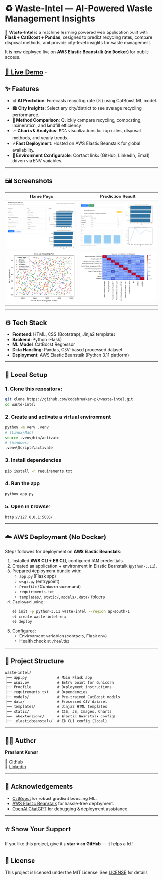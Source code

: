 # ♻️ Waste-Intel — AI-Powered Waste Management Insights

🚀 **Waste-Intel** is a machine learning powered web application built with **Flask + CatBoost + Pandas**, designed to predict recycling rates, compare disposal methods, and provide city-level insights for waste management.  

It is now deployed live on **AWS Elastic Beanstalk (no Docker)** for public access.  

[🔴 Live Demo](http://waste-intel-env.eba-8yjfan8t.ap-south-1.elasticbeanstalk.com) ·
---

## ✨ Features
- 📊 **AI Prediction**: Forecasts recycling rate (%) using CatBoost ML model.  
- 🏙️ **City Insights**: Select any city/district to see average recycling performance.  
- 🔄 **Method Comparison**: Quickly compare recycling, composting, incineration, and landfill efficiency.  
- 📈 **Charts & Analytics**: EDA visualizations for top cities, disposal methods, and yearly trends.  
- ⚡ **Fast Deployment**: Hosted on AWS Elastic Beanstalk for global availability.  
- 🔐 **Environment Configurable**: Contact links (GitHub, LinkedIn, Email) driven via ENV variables.  

---

## 🖼️ Screenshots

| Home Page | Prediction Result |
|-----------|------------------|
| ![Home](static/screenshot_home.png) | ![Predict](static/screenshot_predict.png) |
| ![Home](static/eda_cost_scatter.png) | ![Predict](static/eda_corr.png) |

---

## ⚙️ Tech Stack
- **Frontend**: HTML, CSS (Bootstrap), Jinja2 templates  
- **Backend**: Python (Flask)  
- **ML Model**: CatBoost Regressor  
- **Data Handling**: Pandas, CSV-based processed dataset  
- **Deployment**: AWS Elastic Beanstalk (Python 3.11 platform)  

---

## 🚀 Local Setup

### 1. Clone this repository:
```bash
git clone https://github.com/codebreaker-pk/waste-intel.git
cd waste-intel
```

### 2. Create and activate a virtual environment
```bash
python -m venv .venv
# (Linux/Mac)
source .venv/bin/activate
# (Windows)
.venv\Scripts\activate
```

### 3. Install dependencies
```bash
pip install -r requirements.txt
```

### 4. Run the app
```bash
python app.py
```

### 5. Open in browser
```
http://127.0.0.1:5000/
```

---

## ☁️ AWS Deployment (No Docker)

Steps followed for deployment on **AWS Elastic Beanstalk**:

1. Installed **AWS CLI + EB CLI**, configured IAM credentials.  
2. Created an application + environment in Elastic Beanstalk (`python-3.11`).  
3. Prepared deployment bundle with:
   - `app.py` (Flask app)  
   - `wsgi.py` (entrypoint)  
   - `Procfile` (Gunicorn command)  
   - `requirements.txt`  
   - `templates/`, `static/`, `models/`, `data/` folders  
4. Deployed using:
   ```bash
   eb init -p python-3.11 waste-intel --region ap-south-1
   eb create waste-intel-env
   eb deploy
   ```
5. Configured:
   - Environment variables (contacts, Flask env)  
   - Health check at `/healthz`  

---

## 📂 Project Structure
```
waste-intel/
│── app.py              # Main Flask app
│── wsgi.py             # Entry point for Gunicorn
│── Procfile            # Deployment instructions
│── requirements.txt    # Dependencies
│── models/             # Pre-trained CatBoost models
│── data/               # Processed CSV dataset
│── templates/          # Jinja2 HTML templates
│── static/             # CSS, JS, Images, Charts
│── .ebextensions/      # Elastic Beanstalk configs
│── .elasticbeanstalk/  # EB CLI config (local)
```

---

## 👨‍💻 Author

**Prashant Kumar**

🔗 [GitHub](https://github.com/codebreaker-pk)  
🔗 [LinkedIn](https://www.linkedin.com/in/prash)

---

## 🌟 Acknowledgements
- [CatBoost](https://catboost.ai/) for robust gradient boosting ML.  
- [AWS Elastic Beanstalk](https://aws.amazon.com/elasticbeanstalk/) for hassle-free deployment.  
- [OpenAI ChatGPT](https://openai.com/) for debugging & deployment assistance.  

---

## ⭐ Show Your Support
If you like this project, give it a **star ⭐ on GitHub** — it helps a lot!

## 📃 License

This project is licensed under the MIT License. See [LICENSE](LICENSE) for details.
